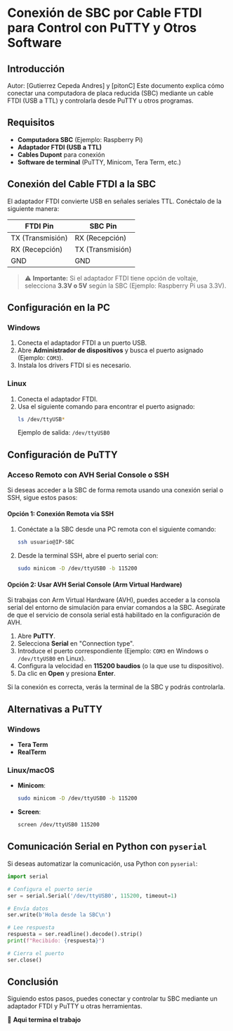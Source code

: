 # Conexión de SBC por Cable FTDI para Control con PuTTY y Otros Software

## Introducción

Autor: [Gutierrez Cepeda Andres] y [pitonC] Este documento explica cómo conectar una computadora de placa reducida (SBC) mediante un cable FTDI (USB a TTL) y controlarla desde PuTTY u otros programas.

## Requisitos

- **Computadora SBC** (Ejemplo: Raspberry Pi)
- **Adaptador FTDI (USB a TTL)**
- **Cables Dupont** para conexión
- **Software de terminal** (PuTTY, Minicom, Tera Term, etc.)

## Conexión del Cable FTDI a la SBC

El adaptador FTDI convierte USB en señales seriales TTL. Conéctalo de la siguiente manera:



| FTDI Pin         | SBC Pin          |
| ---------------- | ---------------- |
| TX (Transmisión) | RX (Recepción)   |
| RX (Recepción)   | TX (Transmisión) |
| GND              | GND              |

> ⚠ **Importante:** Si el adaptador FTDI tiene opción de voltaje, selecciona **3.3V o 5V** según la SBC (Ejemplo: Raspberry Pi usa 3.3V).

## Configuración en la PC

### **Windows**

1. Conecta el adaptador FTDI a un puerto USB.
2. Abre **Administrador de dispositivos** y busca el puerto asignado (Ejemplo: `COM3`).
3. Instala los drivers FTDI si es necesario.

### **Linux**

1. Conecta el adaptador FTDI.
2. Usa el siguiente comando para encontrar el puerto asignado:
   ```sh
   ls /dev/ttyUSB*
   ```
   Ejemplo de salida: `/dev/ttyUSB0`

## Configuración de PuTTY

### Acceso Remoto con AVH Serial Console o SSH

Si deseas acceder a la SBC de forma remota usando una conexión serial o SSH, sigue estos pasos:

#### Opción 1: Conexión Remota vía SSH

1. Conéctate a la SBC desde una PC remota con el siguiente comando:
   ```sh
   ssh usuario@IP-SBC
   ```
2. Desde la terminal SSH, abre el puerto serial con:
   ```sh
   sudo minicom -D /dev/ttyUSB0 -b 115200
   ```

#### Opción 2: Usar AVH Serial Console (Arm Virtual Hardware)

Si trabajas con Arm Virtual Hardware (AVH), puedes acceder a la consola serial del entorno de simulación para enviar comandos a la SBC. Asegúrate de que el servicio de consola serial está habilitado en la configuración de AVH.

1. Abre **PuTTY**.
2. Selecciona **Serial** en "Connection type".
3. Introduce el puerto correspondiente (Ejemplo: `COM3` en Windows o `/dev/ttyUSB0` en Linux).
4. Configura la velocidad en **115200 baudios** (o la que use tu dispositivo).
5. Da clic en **Open** y presiona **Enter**.

Si la conexión es correcta, verás la terminal de la SBC y podrás controlarla.

## Alternativas a PuTTY

### **Windows**

- **Tera Term**
- **RealTerm**

### **Linux/macOS**

- **Minicom**:
  ```sh
  sudo minicom -D /dev/ttyUSB0 -b 115200
  ```
- **Screen**:
  ```sh
  screen /dev/ttyUSB0 115200
  ```

## Comunicación Serial en Python con `pyserial`

Si deseas automatizar la comunicación, usa Python con `pyserial`:

```python
import serial

# Configura el puerto serie
ser = serial.Serial('/dev/ttyUSB0', 115200, timeout=1)

# Envía datos
ser.write(b'Hola desde la SBC\n')

# Lee respuesta
respuesta = ser.readline().decode().strip()
print(f"Recibido: {respuesta}")

# Cierra el puerto
ser.close()
```

## Conclusión

Siguiendo estos pasos, puedes conectar y controlar tu SBC mediante un adaptador FTDI y PuTTY u otras herramientas.

🚀 **Aqui termina el trabajo**

